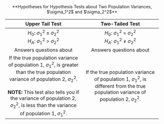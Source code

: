 <center> **Hypotheses for Hypothesis Tests about Two Population Variances, $\sigma_1^2$  and $\sigma_2^2$**
</center>

| **Upper Tail Test** | **Two-Tailed Test** |
|:-------------------:|:-------------------:|
| $H_0$: $\sigma_1^2$ $\leq$ $\sigma_2^2$ <br> $H_A$: $\sigma_1^2$ $>$ $\sigma_2^2$ | $H_0$: $\sigma_1^2$ $=$ $\sigma_2^2$ <br> $H_A$: $\sigma_1^2$ $\neq$ $\sigma_2^2$ |
| Answers questions about | Answers questions about |
| If the true population variance of population 1, $\sigma_1^2$, is greater than the true population variance of population 2, $\sigma_2^2$. <br> <br> **NOTE:** This test also tells you if the variance of population 2, $\sigma_2^2$, is less than the variance of population 1, $\sigma_1^2$. | If the true population variance of population 1, $\sigma_1^2$, is different from the true population variance of population 2, $\sigma_2^2$. |


<br>